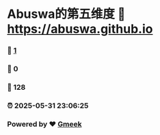 # Abuswa的第五维度 :link: https://abuswa.github.io 
### :page_facing_up: [1](https://abuswa.github.io/tag.html) 
### :speech_balloon: 0 
### :hibiscus: 128 
### :alarm_clock: 2025-05-31 23:06:25 
### Powered by :heart: [Gmeek](https://github.com/Meekdai/Gmeek)

